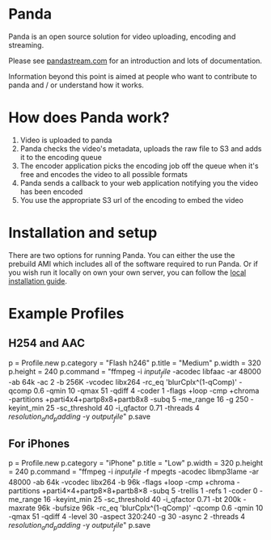 Panda
=====

Panda is an open source solution for video uploading, encoding and streaming.

Please see [pandastream.com](http://pandastream.com/) for an introduction and lots of documentation.

Information beyond this point is aimed at people who want to contribute to panda and / or understand how it works.

How does Panda work?
====================

1. Video is uploaded to panda
2. Panda checks the video's metadata, uploads the raw file to S3 and adds it to the encoding queue
3. The encoder application picks the encoding job off the queue when it's free and encodes the video to all possible formats
4. Panda sends a callback to your web application notifying you the video has been encoded
5. You use the appropriate S3 url of the encoding to embed the video

Installation and setup
======================

There are two options for running Panda. You can either the use the prebuild AMI which includes all of the software required to run Panda. Or if you wish run it locally on own your own server, you can follow the [local installation guide](http://pandastream.com/docs/local_installation).

Example Profiles
================

H254 and AAC
------------

p = Profile.new
p.category = "Flash h246"
p.title = "Medium"
p.width = 320
p.height = 240
p.command = "ffmpeg -i $input_file$ -acodec libfaac -ar 48000 -ab 64k -ac 2 -b 256K -vcodec libx264 -rc_eq 'blurCplx^(1-qComp)' -qcomp 0.6 -qmin 10 -qmax 51 -qdiff 4 -coder 1 -flags +loop -cmp +chroma -partitions +parti4x4+partp8x8+partb8x8 -subq 5 -me_range 16 -g 250 -keyint_min 25 -sc_threshold 40 -i_qfactor 0.71 -threads 4 $resolution_and_padding$ -y $output_file$"
p.save

For iPhones
-----------

p = Profile.new
p.category = "iPhone"
p.title = "Low"
p.width = 320
p.height = 240
p.command = "ffmpeg -i $input_file$ -f mpegts -acodec libmp3lame -ar 48000 -ab 64k -vcodec libx264 -b 96k -flags +loop -cmp +chroma -partitions +parti4×4+partp8×8+partb8×8 -subq 5 -trellis 1 -refs 1 -coder 0 -me_range 16 -keyint_min 25 -sc_threshold 40 -i_qfactor 0.71 -bt 200k -maxrate 96k -bufsize 96k -rc_eq 'blurCplx^(1-qComp)' -qcomp 0.6 -qmin 10 -qmax 51 -qdiff 4 -level 30 -aspect 320:240 -g 30 -async 2 -threads 4 $resolution_and_padding$ -y $output_file$"
p.save